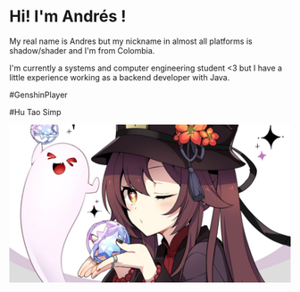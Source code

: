 # Hi! I'm Andrés !

My real name is Andres but my nickname in almost all platforms is shadow/shader and I'm from Colombia.

I'm currently a systems and computer engineering student <3 but I have a little experience working as a backend developer with Java.

#GenshinPlayer

#Hu Tao Simp





![](./resources/wallhaven-zyy1xv_1920x1080.png)

